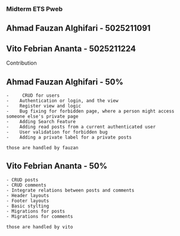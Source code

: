### Midterm ETS Pweb
## Ahmad Fauzan Alghifari - 5025211091
## Vito Febrian Ananta    - 5025211224


Contribution 
## Ahmad Fauzan Alghifari - 50%
    -     CRUD for users
    -    Authentication or login, and the view 
    -    Register view and logic
    -    Bug fixing for forbidden page, where a person might access someone else's private page
    -    Adding Search Feature
    -    Adding read posts from a current authenticated user
    -    User validation for forbidden bug
    -    Adding a private label for a private posts

    those are handled by fauzan

## Vito Febrian Ananta - 50%
    - CRUD posts
    - CRUD comments
    - Integrate relations between posts and comments
    - Header layouts
    - Footer layouts
    - Basic stylting
    - Migrations for posts
    - Migrations for comments
    
    those are handled by vito
